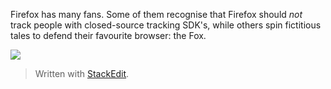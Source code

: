 Firefox has many fans. Some of them recognise that Firefox should *not* track people with closed-source tracking SDK's, while others spin fictitious tales to defend their favourite browser: the Fox.

![](https://i.imgur.com/MVxrCdA.png)


> Written with [StackEdit](https://stackedit.io/).
<!--stackedit_data:
eyJoaXN0b3J5IjpbMTk5NjIwMDM3M119
-->